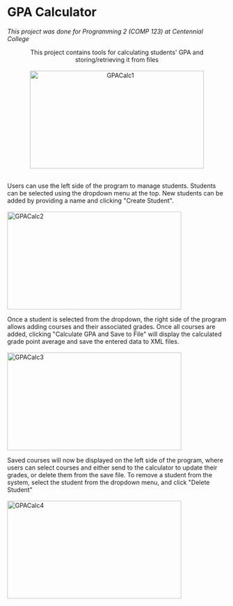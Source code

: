 # GPA Calculator

*This project was done for Programming 2 (COMP 123) at Centennial College*
<p align="center">
This project contains tools for calculating students' GPA and storing/retrieving it from files
<br>
<br>

<img width="400" height="225" alt="GPACalc1" src="https://github.com/user-attachments/assets/52d2d8b5-b4f6-408b-8c62-e26c205fb9ab" />
<br>
<br>

Users can use the left side of the program to manage students. Students can be selected using the dropdown menu at the top. 
New students can be added by providing a name and clicking "Create Student".
<br>
<br>
<img width="400" height="225" alt="GPACalc2" src="https://github.com/user-attachments/assets/1c87f2cb-c949-4ff6-8cf6-1f1abfc9a56b" />

Once a student is selected from the dropdown, the right side of the program allows adding courses and their associated grades.
Once all courses are added, clicking "Calculate GPA and Save to File" will display the calculated grade point average and save the entered data to XML files.
<br>
<br>
<img width="400" height="225" alt="GPACalc3" src="https://github.com/user-attachments/assets/2bbc5d64-bbf3-4e50-9666-f353d55910d8" />

Saved courses will now be displayed on the left side of the program, where users can select courses and either send to the calculator to update their grades, or delete them from the save file.
To remove a student from the system, select the student from the dropdown menu, and click "Delete Student"
<br>
<br>
<img width="400" height="225" alt="GPACalc4" src="https://github.com/user-attachments/assets/d8d8a7ce-2158-4b87-b8ce-78b4ec611196" />
</p>
